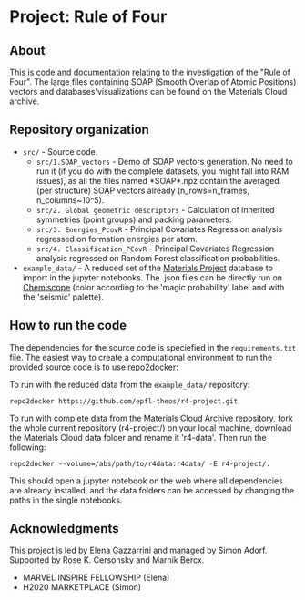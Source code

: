 # Project: Rule of Four

## About

This is code and documentation relating to the investigation of the "Rule of Four".
The large files containing SOAP (Smooth Overlap of Atomic Positions) vectors and databases'visualizations can be found on the Materials Cloud archive.

## Repository organization

- `src/` - Source code.
    - `src/1.SOAP_vectors` - Demo of SOAP vectors generation. No need to run it (if you do with the complete datasets, you might fall into RAM issues), as all the files named \*SOAP\*.npz contain the averaged (per structure) SOAP vectors already (n_rows=n_frames, n_columns~10^5).
    - `src/2. Global geometric descriptors` - Calculation of inherited symmetries (point groups) and packing parameters.
    - `src/3. Energies_PcovR` - Principal Covariates Regression analysis regressed on formation energies per atom.
    - `src/4. Classification_PCovR` - Principal Covariates Regression analysis regressed on Random Forest classification probabilities.
- `example_data/` - A reduced set of the [Materials Project](https://materialsproject.org/) database to import in the jupyter notebooks. The .json files can be directly run on [Chemiscope](https://chemiscope.org/) (color according to the 'magic probability' label and with the 'seismic' palette).

## How to run the code

The dependencies for the source code is speciefied in the `requirements.txt` file.
The easiest way to create a computational environment to run the provided source code is to use [repo2docker](https://repo2docker.readthedocs.io/):

To run with the reduced data from the `example_data/` repository:

```console
repo2docker https://github.com/epfl-theos/r4-project.git
```
To run with complete data from the [Materials Cloud Archive](https://archive.materialscloud.org/) repository, fork the whole current repository (r4-project/) on your local machine, download the Materials Cloud data folder and rename it 'r4-data'. Then run the following:

```console
repo2docker --volume=/abs/path/to/r4data:r4data/ -E r4-project/.
```
This should open a jupyter notebook on the web where all dependencies are already installed, and the data folders can be accessed by changing the paths in the single notebooks.

## Acknowledgments

This project is led by Elena Gazzarrini and managed by Simon Adorf.
Supported by Rose K. Cersonsky and Marnik Bercx.

 - MARVEL INSPIRE FELLOWSHIP (Elena)
 - H2020 MARKETPLACE (Simon)
